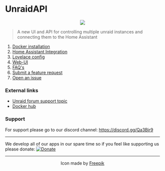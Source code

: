 # UnraidAPI

<p align="center"> 
<img src="https://github.com/ElectricBrainUK/UnraidAPI/blob/master/static/iconx64.png">
</p>

> A new UI and API for controlling multiple unraid instances and connecting them to the Home Assistant
1. [Docker installation](https://github.com/ElectricBrainUK/UnraidAPI/wiki/Docker-installation)
2. [Home Assistant Integration](https://github.com/ElectricBrainUK/UnraidAPI/wiki/Home-Assistant-Integration)
3. [Lovelace config](https://github.com/ElectricBrainUK/UnraidAPI/wiki/Lovelace-Config)
4. [Web-UI](https://github.com/ElectricBrainUK/UnraidAPI/wiki/Web-UI)
5. [FAQ's](https://github.com/ElectricBrainUK/UnraidAPI/wiki/FAQ)
6. [Submit a feature request](https://github.com/ElectricBrainUK/UnraidAPI/issues/new?assignees=&labels=Review+needed&template=feature_request.md&title=)
7. [Open an issue](https://github.com/ElectricBrainUK/UnraidAPI/issues/new?assignees=&labels=Review+needed&template=bug_report.md&title=)

### External links
* [Unraid forum support topic](https://forums.unraid.net/topic/86354-support-electric-brain-unraid-api/)
* [Docker hub](https://hub.docker.com/r/electricbrainuk/unraidapi)

### Support
For support please go to our discord channel: https://discord.gg/Qa3Bjr9

***

We develop all of our apps in our spare time so if you feel like supporting us please donate:
[![Donate](https://img.shields.io/badge/Donate-PayPal-green.svg)](https://www.paypal.com/cgi-bin/webscr?cmd=_s-xclick&hosted_button_id=9EC6MMLG7KLNA&source=url)

***

<p align="center"> 
Icon made by <a href="https://www.flaticon.com/authors/freepik" title="Freepik">Freepik</a>
</p>
